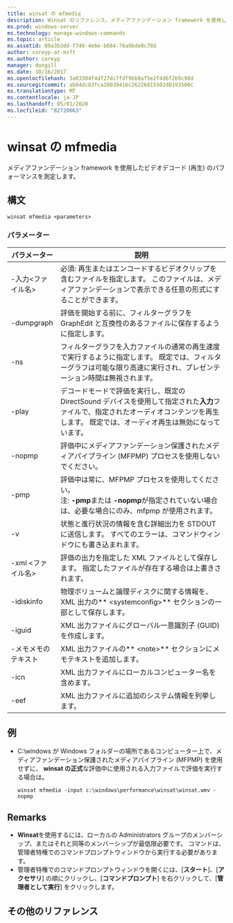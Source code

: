 ```yaml
---
title: winsat の mfmedia
description: Winsat のリファレンス。メディアファンデーション framework を使用したビデオデコード (再生) のパフォーマンスを測定します。
ms.prod: windows-server
ms.technology: manage-windows-commands
ms.topic: article
ms.assetid: 09a3b3dd-f746-4e6e-b684-76a9bde0c78d
author: coreyp-at-msft
ms.author: coreyp
manager: dongill
ms.date: 10/16/2017
ms.openlocfilehash: 3a03304f4df27dc7fdf9bb0af5e2f4d6f2b9c98d
ms.sourcegitcommit: ab64dc83fca28039416c26226815502d0193500c
ms.translationtype: MT
ms.contentlocale: ja-JP
ms.lasthandoff: 05/01/2020
ms.locfileid: "82720663"
---
```

# <a name="winsat-mfmedia"></a>winsat の mfmedia



メディアファンデーション framework を使用したビデオデコード (再生) のパフォーマンスを測定します。



## <a name="syntax"></a>構文

```
winsat mfmedia <parameters>
```

### <a name="parameters"></a>パラメーター

|パラメーター|説明|
|----------|-----------|
|-入力\<ファイル名>|必須: 再生またはエンコードするビデオクリップを含むファイルを指定します。 このファイルは、メディアファンデーションで表示できる任意の形式にすることができます。|
|-dumpgraph|評価を開始する前に、フィルターグラフを GraphEdit と互換性のあるファイルに保存するように指定します。|
|-ns|フィルターグラフを入力ファイルの通常の再生速度で実行するように指定します。 既定では、フィルターグラフは可能な限り高速に実行され、プレゼンテーション時間は無視されます。|
|-play|デコードモードで評価を実行し、既定の DirectSound デバイスを使用して指定された**入力**ファイルで、指定されたオーディオコンテンツを再生します。 既定では、オーディオ再生は無効になっています。|
|-nopmp|評価中にメディアファンデーション保護されたメディアパイプライン (MFPMP) プロセスを使用しないでください。|
|-pmp|評価中は常に、MFPMP プロセスを使用してください。</br>注: **-pmp**または **-nopmp**が指定されていない場合は、必要な場合にのみ、mfpmp が使用されます。|
|-v|状態と進行状況の情報を含む詳細出力を STDOUT に送信します。 すべてのエラーは、コマンドウィンドウにも書き込まれます。|
|-xml \<ファイル名>|評価の出力を指定した XML ファイルとして保存します。 指定したファイルが存在する場合は上書きされます。|
|-idiskinfo|物理ボリュームと論理ディスクに関する情報を、XML 出力の** \<systemconfig>** セクションの一部として保存します。|
|-iguid|XML 出力ファイルにグローバル一意識別子 (GUID) を作成します。|
|-メモメモのテキスト|XML 出力ファイルの** \<note>** セクションにメモテキストを追加します。|
|-icn|XML 出力ファイルにローカルコンピューター名を含めます。|
|-eef|XML 出力ファイルに追加のシステム情報を列挙します。|

## <a name="examples"></a>例

- C:\windows が Windows フォルダーの場所であるコンピューター上で、メディアファンデーション保護されたメディアパイプライン (MFPMP) を使用せずに、 **winsat の正式**な評価中に使用される入力ファイルで評価を実行する場合は。  
  ```
  winsat mfmedia -input c:\windows\performance\winsat\winsat.wmv -nopmp
  ```

## <a name="remarks"></a>Remarks

-   **Winsat**を使用するには、ローカルの Administrators グループのメンバーシップ、またはそれと同等のメンバーシップが最低限必要です。 コマンドは、管理者特権でのコマンドプロンプトウィンドウから実行する必要があります。
-   管理者特権でのコマンドプロンプトウィンドウを開くには、[**スタート**]、[**アクセサリ**] の順にクリックし、[**コマンドプロンプト**] を右クリックして、[**管理者として実行**] をクリックします。

## <a name="additional-references"></a>その他のリファレンス

